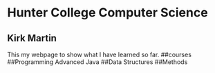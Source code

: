 # Hunter College Computer Science 
## Kirk Martin
This my webpage to show what I have learned so far.
##courses
##Programming Advanced Java
##Data Structures
##Methods
